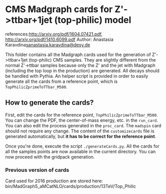 # CMS Madgraph cards for Z'->ttbar+1jet (top-philic) model
references:http://arxiv.org/pdf/1604.07421.pdf, http://arxiv.org/pdf/1410.6099.pdf 
Author: Anastasia Karavdina<sanastasia.karavdina@desy.de>

This folder contains all the Madgraph cards used for the generation of Z'->ttbar+1jet (top-philic) CMS samples. 
They are slightly different from the normal Z'->ttbar samples because only the Z' and the jet with Madgraph (including the top
loop in the production) are generated. All decays should be handled with Pythia. 
An helper script is provided in order to easily generate all the cards from a reference point, which is `TopPhilicZprimeToTTbar_M500`.

## How to generate the cards?

First, edit the cards for the reference point, `TopPhilicZprimeToTTbar_M500`. You can change the PDF, the center-of-mass energy, etc. in the `run_card`. You can also edit the process generated in the `proc_card`. The `madspin` card should not require any change. The content of the `customizecards` file is generated automatically, but **it has to be correct for the reference point**.

Once you're done, execute the script `./generateCards.py`. All the cards for all the samples points are now available in the current directory. You can now proceed with the gridpack generation.

### Previous version of cards
Card used for 2016 production are stored here:
bin/MadGraph5_aMCatNLO/cards/production/13TeV/Top_Philic

 